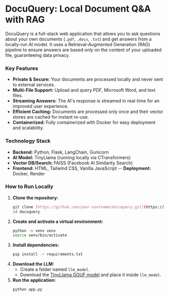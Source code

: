 # DocuQuery: Local Document Q&A with RAG

DocuQuery is a full-stack web application that allows you to ask questions about your own documents (`.pdf`, `.docx`, `.txt`) and get answers from a locally-run AI model. It uses a Retrieval-Augmented Generation (RAG) pipeline to ensure answers are based *only* on the content of your uploaded file, guaranteeing data privacy.



### Key Features

-   **Private & Secure:** Your documents are processed locally and never sent to external services.
-   **Multi-File Support:** Upload and query PDF, Microsoft Word, and text files.
-   **Streaming Answers:** The AI's response is streamed in real-time for an improved user experience.
-   **Efficient Caching:** Documents are processed only once and their vector stores are cached for instant re-use.
-   **Containerized:** Fully containerized with Docker for easy deployment and scalability.

### Technology Stack

-   **Backend:** Python, Flask, LangChain, Gunicorn
-   **AI Model:** TinyLlama (running locally via CTransformers)
-   **Vector DB/Search:** FAISS (Facebook AI Similarity Search)
-   **Frontend:** HTML, Tailwind CSS, Vanilla JavaScript
-- **Deployment:** Docker, Render

### How to Run Locally


1.  **Clone the repository:**
    ```bash
    git clone [https://github.com/your-username/docuquery.git](https://github.com/your-username/docuquery.git)
    cd docuquery
    ```
2.  **Create and activate a virtual environment:**
    ```bash
    python -m venv venv
    source venv/bin/activate
    ```
3.  **Install dependencies:**
    ```bash
    pip install -r requirements.txt
    ```
4.  **Download the LLM:**
    -   Create a folder named `llm_model`.
    -   Download the [TinyLlama GGUF model](https://huggingface.co/TheBloke/TinyLlama-1.1B-Chat-v1.0-GGUF/resolve/main/tinyllama-1.1b-chat-v1.0.Q4_K_M.gguf) and place it inside `llm_model`.
5.  **Run the application:**
    ```bash
    python app.py
    ```
